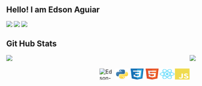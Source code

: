 ## Hello! I am Edson Aguiar

<div>
  <a href="https://instagram.com/iamedsonaguiar" target="_blank"><img src="https://img.shields.io/badge/-Instagram-%23E4405F?style=for-the-badge&logo=instagram&logoColor=white" target="_blank"></a>
  <a href= "mailto: oedsonaguiar@gmail.com"><img src="https://img.shields.io/badge/Gmail-D14836?style=for-the-badge&logo=gmail&logoColor=white" target="_blank"></a> 
  <a href="https://www.twitter.com/IamEdsonAguiar" target="_blank"><img src="https://img.shields.io/badge/Twitter-1DA1F2?style=for-the-badge&logo=twitter&logoColor=white" target="_blank"></a> 
</div>

## Git Hub Stats

<div>
  <a href="https://github.com/IamEdsonAguiar">
  <img height="180em" src="https://github-readme-stats.vercel.app/api?username=IamEdsonAguiar&show_icons=true&theme=dark&include_all_commits=true&count_private=true"/>
  <img  align="right" height="100em" src="https://github-readme-stats.vercel.app/api/top-langs/?username=IamEdsonAguiar&layout=compact&langs_count=7&theme=dark"/>
</div>
  
<div style="display: inline_block"><br>
  <img align="right" alt="Edson-Js" height="30" width="40" src="https://raw.githubusercontent.com/devicons/devicon/master/icons/javascript/javascript-plain.svg">
  <img align="right" alt="Edson-React" height="30" width="40" src="https://raw.githubusercontent.com/devicons/devicon/master/icons/react/react-original.svg">
  <img align="right" alt="Edson-HTML" height="30" width="40" src="https://raw.githubusercontent.com/devicons/devicon/master/icons/html5/html5-original.svg">
  <img align="right" alt="Edson-CSS" height="30" width="40" src="https://raw.githubusercontent.com/devicons/devicon/master/icons/css3/css3-original.svg">
  <img align="right" alt="Edson-Python" height="30" width="40" src="https://raw.githubusercontent.com/devicons/devicon/master/icons/python/python-original.svg">
  <img align="right" alt="Edson-C" height="30" width="40" src="https://img.shields.io/badge/C-00599C?style=for-the-badge&logo=c&logoColor=white">
</div>
  
  


